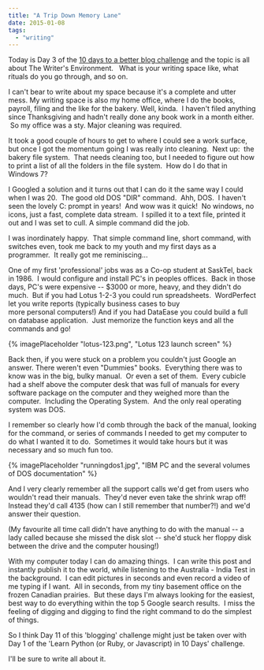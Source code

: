 ```yaml
---
title: "A Trip Down Memory Lane"
date: 2015-01-08
tags:
  - "writing"
---
```


Today is Day 3 of the [10 days to a better blog challenge](http://talk.desk.pm/t/10-days-to-a-better-blog-day-3/826) and the topic is all about The Writer's Environment.   What is your writing space like, what rituals do you go through, and so on.

I can't bear to write about my space because it's a complete and utter mess. My writing space is also my home office, where I do the books, payroll, filing and the like for the bakery.  Well, kinda.  I haven't filed anything since Thanksgiving and hadn't really done any book work in a month either.  So my office was a sty. Major cleaning was required.

It took a good couple of hours to get to where I could see a work surface, but once I got the momentum going I was really into cleaning.  Next up:  the bakery file system.  That needs cleaning too, but I needed to figure out how to print a list of all the folders in the file system.  How do I do that in Windows 7?

I Googled a solution and it turns out that I can do it the same way I could when I was 20.  The good old DOS "DIR" command.  Ahh, DOS.  I haven't seen the lovely C: prompt in years!  And wow was it quick!  No windows, no icons, just a fast, complete data stream.  I spilled it to a text file, printed it out and I was set to cull. A simple command did the job.

I was inordinately happy.  That simple command line, short command, with switches even, took me back to my youth and my first days as a programmer.  It really got me reminiscing...

One of my first 'professional' jobs was as a Co-op student at SaskTel, back in 1986.  I would configure and install PC's in peoples offices.  Back in those days, PC's were expensive -- $3000 or more, heavy, and they didn't do much.  But if you had Lotus 1-2-3 you could run spreadsheets.  WordPerfect let you write reports (typically business cases to buy more personal computers!) And if you had DataEase you could build a full on database application.  Just memorize the function keys and all the commands and go!

{% imagePlaceholder "lotus-123.png", "Lotus 123 launch screen" %}


Back then, if you were stuck on a problem you couldn't just Google an answer. There weren't even "Dummies" books.  Everything there was to know was in the big, bulky manual.  Or even a set of them.  Every cubicle had a shelf above the computer desk that was full of manuals for every software package on the computer and they weighed more than the computer.  Including the Operating System.  And the only real operating system was DOS.

I remember so clearly how I'd comb through the back of the manual, looking for the command, or series of commands I needed to get my computer to do what I wanted it to do.  Sometimes it would take hours but it was necessary and so much fun too.

{% imagePlaceholder "runningdos1.jpg", "IBM PC and the several volumes of DOS documentation" %}

And I very clearly remember all the support calls we'd get from users who wouldn't read their manuals.  They'd never even take the shrink wrap off! Instead they'd call 4135 (how can I still remember that number?!) and we'd answer their question.

(My favourite all time call didn't have anything to do with the manual -- a lady called because she missed the disk slot -- she'd stuck her floppy disk between the drive and the computer housing!)

With my computer today I can do amazing things.  I can write this post and instantly publish it to the world, while listening to the Australia - India Test in the background.  I can edit pictures in seconds and even record a video of me typing if I want.  All in seconds, from my tiny basement office on the frozen Canadian prairies.  But these days I'm always looking for the easiest, best way to do everything within the top 5 Google search results.  I miss the feeling of digging and digging to find the right command to do the simplest of things.

So I think Day 11 of this 'blogging' challenge might just be taken over with Day 1 of the 'Learn Python (or Ruby, or Javascript) in 10 Days' challenge.

I'll be sure to write all about it.

